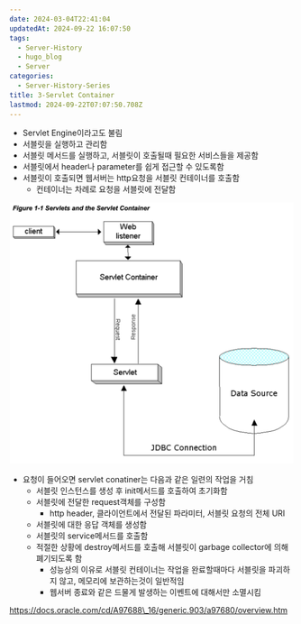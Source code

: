 ```yaml
---
date: 2024-03-04T22:41:04
updatedAt: 2024-09-22 16:07:50
tags:
  - Server-History
  - hugo_blog
  - Server
categories:
  - Server-History-Series
title: 3-Servlet Container
lastmod: 2024-09-22T07:07:50.708Z
---
```

* Servlet Engine이라고도 불림
* 서블릿을 실행하고 관리함
* 서블릿 메서드를 실행하고, 서블릿이 호출될때 필요한 서비스들을 제공함
* 서블릿에서 header나 parameter를 쉽게 접근할 수 있도록함
* 서블릿이 호출되면 웹서버는 http요청을 서블릿 컨테이너를 호출함
  * 컨테이너는 차례로 요청을 서블릿에 전달함

![center|600](/image/real-resource-image/Pasted%20image%2020231122230728.png)

* 요청이 들어오면 servlet conatiner는 다음과 같은 일련의 작업을 거침
  * 서블릿 인스턴스를 생성 후 init메서드를 호출하여 초기화함
  * 서블릿에 전달한 request객체를 구성함
    * http header, 클라이언트에서 전달된 파라미터, 서블릿 요청의 전체 URI
  * 서블릿에 대한 응답 객체를 생성함
  * 서블릿의 service메서드를 호출함
  * 적절한 상황에 destroy메서드를 호출해 서블릿이 garbage collector에 의해 폐기되도록 함
    * 성능상의 이유로 서블릿 컨테이너는 작업을 완료할때마다 서블릿을 파괴하지 않고, 메모리에 보관하는것이 일반적임
    * 웹서버 종료와 같은 드물게 발생하는 이벤트에 대해서만 소멸시킴

https://docs.oracle.com/cd/A97688\_16/generic.903/a97680/overview.htm

